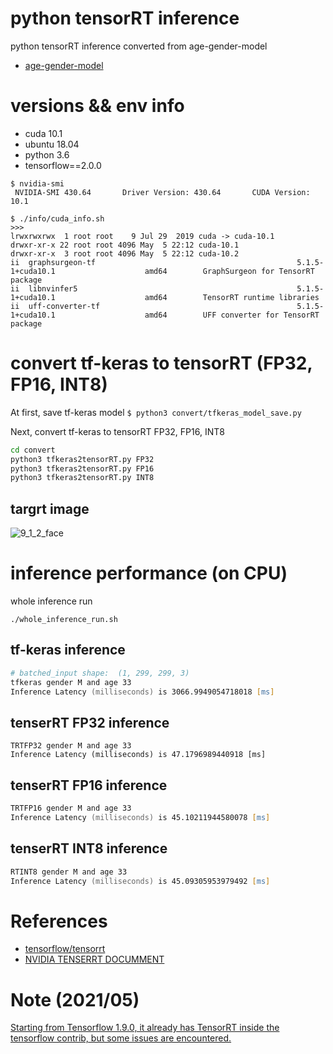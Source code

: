# python tensorRT inference

python tensorRT inference converted from age-gender-model
- [age-gender-model](https://github.com/madara-tribe/yolo_age_gender_model)

# versions && env info
- cuda 10.1
- ubuntu 18.04
- python 3.6
- tensorflow==2.0.0

```
$ nvidia-smi
 NVIDIA-SMI 430.64       Driver Version: 430.64       CUDA Version: 10.1
 
$ ./info/cuda_info.sh 
>>>
lrwxrwxrwx  1 root root    9 Jul 29  2019 cuda -> cuda-10.1
drwxr-xr-x 22 root root 4096 May  5 22:12 cuda-10.1
drwxr-xr-x  3 root root 4096 May  5 22:12 cuda-10.2
ii  graphsurgeon-tf                                             5.1.5-1+cuda10.1                    amd64        GraphSurgeon for TensorRT package
ii  libnvinfer5                                                 5.1.5-1+cuda10.1                    amd64        TensorRT runtime libraries
ii  uff-converter-tf                                            5.1.5-1+cuda10.1                    amd64        UFF converter for TensorRT package
```

# convert tf-keras to tensorRT (FP32, FP16, INT8)

At first, save tf-keras model
```$ python3 convert/tfkeras_model_save.py```

Next, convert tf-keras to tensorRT FP32, FP16, INT8
```zsh
cd convert
python3 tfkeras2tensorRT.py FP32
python3 tfkeras2tensorRT.py FP16
python3 tfkeras2tensorRT.py INT8
```

## targrt image

![9_1_2_face](https://user-images.githubusercontent.com/48679574/117323063-87817580-aec9-11eb-8b22-727c217f8d7d.jpg)


# inference performance (on CPU)

whole inference run
```
./whole_inference_run.sh
```

## tf-keras inference 
```zsh
# batched_input shape:  (1, 299, 299, 3)
tfkeras gender M and age 33
Inference Latency (milliseconds) is 3066.9949054718018 [ms]
```

## tenserRT FP32 inference
```
TRTFP32 gender M and age 33
Inference Latency (milliseconds) is 47.1796989440918 [ms]
```

## tenserRT FP16 inference
```zsh
TRTFP16 gender M and age 33
Inference Latency (milliseconds) is 45.10211944580078 [ms]
```

## tenserRT INT8 inference
```zsh
RTINT8 gender M and age 33
Inference Latency (milliseconds) is 45.09305953979492 [ms]
```

# References

- [tensorflow/tensorrt](https://github.com/tensorflow/tensorrt)
- [NVIDIA TENSERRT DOCUMMENT](https://docs.nvidia.com/deeplearning/tensorrt/archives/index.html)

# Note (2021/05)

[Starting from Tensorflow 1.9.0, it already has TensorRT inside the tensorflow contrib, but some issues are encountered.](https://medium.com/@ardianumam/installing-tensorrt-in-ubuntu-dekstop-1c7307e1dcf6)
